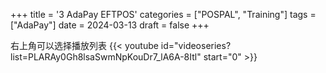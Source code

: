 +++
title = '3 AdaPay EFTPOS'
categories = ["POSPAL", "Training"]
tags = ["AdaPay"]
date = 2024-03-13
draft = false
+++

右上角可以选择播放列表
{{< youtube id="videoseries?list=PLARAy0Gh8lsaSwmNpKouDr7_lA6A-8Itl"  start="0" >}}
